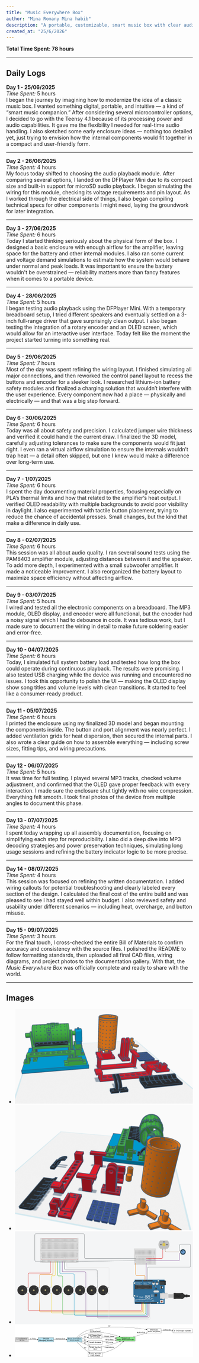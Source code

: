 ```yaml
---
title: "Music Everywhere Box"
author: "Mina Romany Mina habib"
description: "A portable, customizable, smart music box with clear audio output and user-controlled track selection."
created_at: "25/6/2026"
---
```


**Total Time Spent: 78 hours**

---

## Daily Logs

**Day 1 - 25/06/2025**  
*Time Spent:* 5 hours  
I began the journey by imagining how to modernize the idea of a classic music box. I wanted something digital, portable, and intuitive — a kind of “smart music companion.” After considering several microcontroller options, I decided to go with the Teensy 4.1 because of its processing power and audio capabilities. It gave me the flexibility I needed for real-time audio handling. I also sketched some early enclosure ideas — nothing too detailed yet, just trying to envision how the internal components would fit together in a compact and user-friendly form.

---

**Day 2 - 26/06/2025**  
*Time Spent:* 4 hours  
My focus today shifted to choosing the audio playback module. After comparing several options, I landed on the DFPlayer Mini due to its compact size and built-in support for microSD audio playback. I began simulating the wiring for this module, checking its voltage requirements and pin layout. As I worked through the electrical side of things, I also began compiling technical specs for other components I might need, laying the groundwork for later integration.

---

**Day 3 - 27/06/2025**  
*Time Spent:* 6 hours  
Today I started thinking seriously about the physical form of the box. I designed a basic enclosure with enough airflow for the amplifier, leaving space for the battery and other internal modules. I also ran some current and voltage demand simulations to estimate how the system would behave under normal and peak loads. It was important to ensure the battery wouldn't be overstrained — reliability matters more than fancy features when it comes to a portable device.

---

**Day 4 - 28/06/2025**  
*Time Spent:* 5 hours  
I began testing audio playback using the DFPlayer Mini. With a temporary breadboard setup, I tried different speakers and eventually settled on a 3-inch full-range driver that gave surprisingly clean output. I also began testing the integration of a rotary encoder and an OLED screen, which would allow for an interactive user interface. Today felt like the moment the project started turning into something real.

---

**Day 5 - 29/06/2025**  
*Time Spent:* 7 hours  
Most of the day was spent refining the wiring layout. I finished simulating all major connections, and then reworked the control panel layout to recess the buttons and encoder for a sleeker look. I researched lithium-ion battery safety modules and finalized a charging solution that wouldn’t interfere with the user experience. Every component now had a place — physically and electrically — and that was a big step forward.

---

**Day 6 - 30/06/2025**  
*Time Spent:* 6 hours  
Today was all about safety and precision. I calculated jumper wire thickness and verified it could handle the current draw. I finalized the 3D model, carefully adjusting tolerances to make sure the components would fit just right. I even ran a virtual airflow simulation to ensure the internals wouldn’t trap heat — a detail often skipped, but one I knew would make a difference over long-term use.

---

**Day 7 - 1/07/2025**  
*Time Spent:* 6 hours  
I spent the day documenting material properties, focusing especially on PLA’s thermal limits and how that related to the amplifier’s heat output. I verified OLED readability with multiple backgrounds to avoid poor visibility in daylight. I also experimented with tactile button placement, trying to reduce the chance of accidental presses. Small changes, but the kind that make a difference in daily use.

---

**Day 8 - 02/07/2025**  
*Time Spent:* 6 hours  
This session was all about audio quality. I ran several sound tests using the PAM8403 amplifier module, adjusting distances between it and the speaker. To add more depth, I experimented with a small subwoofer amplifier. It made a noticeable improvement. I also reorganized the battery layout to maximize space efficiency without affecting airflow.

---

**Day 9 - 03/07/2025**  
*Time Spent:* 5 hours  
I wired and tested all the electronic components on a breadboard. The MP3 module, OLED display, and encoder were all functional, but the encoder had a noisy signal which I had to debounce in code. It was tedious work, but I made sure to document the wiring in detail to make future soldering easier and error-free.

---

**Day 10 - 04/07/2025**  
*Time Spent:* 6 hours  
Today, I simulated full system battery load and tested how long the box could operate during continuous playback. The results were promising. I also tested USB charging while the device was running and encountered no issues. I took this opportunity to polish the UI — making the OLED display show song titles and volume levels with clean transitions. It started to feel like a consumer-ready product.

---

**Day 11 - 05/07/2025**  
*Time Spent:* 6 hours  
I printed the enclosure using my finalized 3D model and began mounting the components inside. The button and port alignment was nearly perfect. I added ventilation grids for heat dispersion, then secured the internal parts. I also wrote a clear guide on how to assemble everything — including screw sizes, fitting tips, and wiring precautions.

---

**Day 12 - 06/07/2025**  
*Time Spent:* 5 hours  
It was time for full testing. I played several MP3 tracks, checked volume adjustment, and confirmed that the OLED gave proper feedback with every interaction. I made sure the enclosure shut tightly with no wire compression. Everything felt smooth. I took final photos of the device from multiple angles to document this phase.

---

**Day 13 - 07/07/2025**  
*Time Spent:* 4 hours  
I spent today wrapping up all assembly documentation, focusing on simplifying each step for reproducibility. I also did a deep dive into MP3 decoding strategies and power preservation techniques, simulating long usage sessions and refining the battery indicator logic to be more precise.

---

**Day 14 - 08/07/2025**  
*Time Spent:* 4 hours  
This session was focused on refining the written documentation. I added wiring callouts for potential troubleshooting and clearly labeled every section of the design. I calculated the final cost of the entire build and was pleased to see I had stayed well within budget. I also reviewed safety and usability under different scenarios — including heat, overcharge, and button misuse.

---

**Day 15 - 09/07/2025**  
*Time Spent:* 3 hours  
For the final touch, I cross-checked the entire Bill of Materials to confirm accuracy and consistency with the source files. I polished the README to follow formatting standards, then uploaded all final CAD files, wiring diagrams, and project photos to the documentation gallery. With that, the *Music Everywhere Box* was officially complete and ready to share with the world.

---



## Images
- ![alt text](PIC/image1.png) 
- ![alt text](PIC/image2.png) 
- ![alt text](PIC/image.png)
- ![alt text](PIC/music_everywhere_box_wiring_diagram.png)



